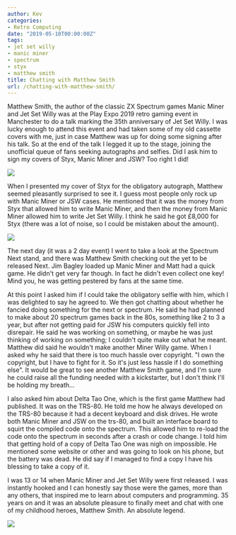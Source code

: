 ```yaml
---
author: Kev
categories:
- Retro Computing
date: "2019-05-10T00:00:00Z"
tags:
- jet set willy
- manic miner
- spectrum
- styx
- matthew smith
title: Chatting with Matthew Smith
url: /chatting-with-matthew-smith/
---
```


Matthew Smith, the author of the classic ZX Spectrum games Manic Miner and Jet Set Willy was at the Play Expo 2019 retro gaming event in Manchester to do a talk marking the 35th anniversary of Jet Set Willy. I was lucky enough to attend this event and had taken some of my old cassette covers with me, just in case Matthew was up for doing some signing after his talk. So at the end of the talk I legged it up to the stage, joining the unofficial queue of fans seeking autographs and selfies. Did I ask him to sign my covers of Styx, Manic Miner and JSW? Too right I did!

![](/images/chatting-with-matthew-smith/matt-signing.png)

When I presented my cover of Styx for the obligatory autograph, Matthew seemed pleasantly surprised to see it. I guess most people only rock up with Manic Miner or JSW cases. He mentioned that it was the money from Styx that allowed him to write Manic Miner, and then the money from Manic Miner allowed him to write Jet Set Willy. I think he said he got £8,000 for Styx (there was a lot of noise, so I could be mistaken about the amount).

![](/images/chatting-with-matthew-smith/ms-covers.png)

The next day (it was a 2 day event) I went to take a look at the Spectrum Next stand, and there was Matthew Smith checking out the yet to be released Next. Jim Bagley loaded up Manic Miner and Matt had a quick game. He didn't get very far though. In fact he didn't even collect one key! Mind you, he was getting pestered by fans at the same time.

At this point I asked him if I could take the obligatory selfie with him, which I was delighted to say he agreed to. We then got chatting about whether he fancied doing something for the next or spectrum. He said he had planned to make about 20 spectrum games back in the 80s, something like 2 to 3 a year, but after not getting paid for JSW his computers quickly fell into disrepair. He said he was working on something, or maybe he was just thinking of working on something; I couldn't quite make out what he meant. Matthew did said he wouldn't make another Miner Willy game. When I asked why he said that there is too much hassle over copyright. "I own the copyright, but I have to fight for it. So it's just less hassle if I do something else". It would be great to see another Matthew Smith game, and I'm sure he could raise all the funding needed with a kickstarter, but I don't think I'll be holding my breath...

I also asked him about Delta Tao One, which is the first game Matthew had published. It was on the TRS-80. He told me how he always developed on the TRS-80 because it had a decent keyboard and disk drives. He wrote both Manic Miner and JSW on the trs-80, and built an interface board to squirt the compiled code onto the spectrum. This allowed him to re-load the code onto the spectrum in seconds after a crash or code change. I told him that getting hold of a copy of Delta Tao One was nigh on impossible. He mentioned some website or other and was going to look on his phone, but the battery was dead. He did say if I managed to find a copy I have his blessing to take a copy of it.

I was 13 or 14 when Manic Miner and Jet Set Willy were first released. I was instantly hooked and I can honestly say those were the games, more than any others, that inspired me to learn about computers and programming. 35 years on and it was an absolute pleasure to finally meet and chat with one of my childhood heroes, Matthew Smith. An absolute legend.

![](/images/chatting-with-matthew-smith/matt-selfie.png)